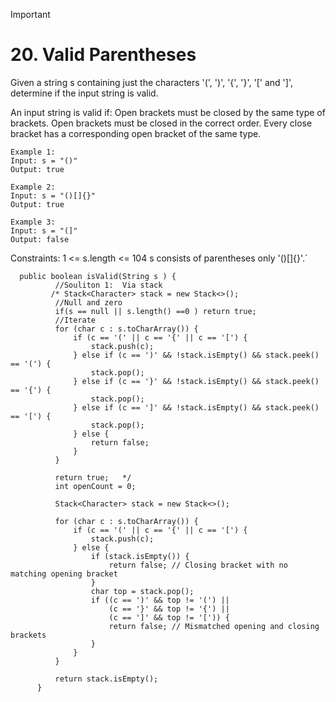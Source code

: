 > [!IMPORTANT]
> # 20. Valid Parentheses</br>
Given a string s containing just the characters '(', ')', '{', '}', '[' and ']', determine if the input string is valid.

An input string is valid if:
Open brackets must be closed by the same type of brackets.
Open brackets must be closed in the correct order.
Every close bracket has a corresponding open bracket of the same type.

`Example 1:`</br>
`Input: s = "()"`</br>
`Output: true`</br>

`Example 2:`</br>
`Input: s = "()[]{}"`</br>
`Output: true`

`Example 3:`</br>
`Input: s = "(]"`</br>
`Output: false`</br>
 

Constraints:
1 <= s.length <= 104
s consists of parentheses only '()[]{}'.`</br>

      public boolean isValid(String s ) {
              //Souliton 1:  Via stack        
             /* Stack<Character> stack = new Stack<>();   
              //Null and zero
              if(s == null || s.length() ==0 ) return true;
              //Iterate 
              for (char c : s.toCharArray()) {
                  if (c == '(' || c == '{' || c == '[') {
                      stack.push(c);
                  } else if (c == ')' && !stack.isEmpty() && stack.peek() == '(') {
                      stack.pop();
                  } else if (c == '}' && !stack.isEmpty() && stack.peek() == '{') {
                      stack.pop();
                  } else if (c == ']' && !stack.isEmpty() && stack.peek() == '[') {
                      stack.pop();
                  } else {
                      return false;
                  }
              }
      
              return true;   */
              int openCount = 0;
      
              Stack<Character> stack = new Stack<>();
      
              for (char c : s.toCharArray()) {
                  if (c == '(' || c == '{' || c == '[') {
                      stack.push(c);
                  } else {
                      if (stack.isEmpty()) {
                          return false; // Closing bracket with no matching opening bracket
                      }
                      char top = stack.pop();
                      if ((c == ')' && top != '(') || 
                          (c == '}' && top != '{') || 
                          (c == ']' && top != '[')) {
                          return false; // Mismatched opening and closing brackets
                      }
                  }
              }
      
              return stack.isEmpty(); 
          }
